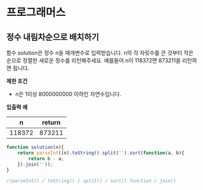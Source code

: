 # 프로그래머스



## 정수 내림차순으로 배치하기

함수 solution은 정수 n을 매개변수로 입력받습니다. n의 각 자릿수를 큰 것부터 작은 순으로 정렬한 새로운 정수를 리턴해주세요. 예를들어 n이 118372면 	873211을 리턴하면 됩니다.



**제한 조건**

* n은 1이상 8000000000 이하인 자연수입니다.



**입출력 예**

| n      | return |
| ------ | ------ |
| 118372 | 873211 |



```javascript
function solution(n){
    return parseInt((n).toString().split('').sort(function(a, b){
        return b - a;
    }).join(''));
}

//parseInt() / toString() / split() / sort() function / join()
```

